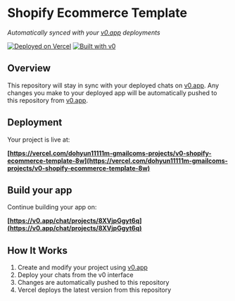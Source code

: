 # Shopify Ecommerce Template

*Automatically synced with your [v0.app](https://v0.app) deployments*

[![Deployed on Vercel](https://img.shields.io/badge/Deployed%20on-Vercel-black?style=for-the-badge&logo=vercel)](https://vercel.com/dohyun11111m-gmailcoms-projects/v0-shopify-ecommerce-template-8w)
[![Built with v0](https://img.shields.io/badge/Built%20with-v0.app-black?style=for-the-badge)](https://v0.app/chat/projects/8XVjpGgyt6q)

## Overview

This repository will stay in sync with your deployed chats on [v0.app](https://v0.app).
Any changes you make to your deployed app will be automatically pushed to this repository from [v0.app](https://v0.app).

## Deployment

Your project is live at:

**[https://vercel.com/dohyun11111m-gmailcoms-projects/v0-shopify-ecommerce-template-8w](https://vercel.com/dohyun11111m-gmailcoms-projects/v0-shopify-ecommerce-template-8w)**

## Build your app

Continue building your app on:

**[https://v0.app/chat/projects/8XVjpGgyt6q](https://v0.app/chat/projects/8XVjpGgyt6q)**

## How It Works

1. Create and modify your project using [v0.app](https://v0.app)
2. Deploy your chats from the v0 interface
3. Changes are automatically pushed to this repository
4. Vercel deploys the latest version from this repository